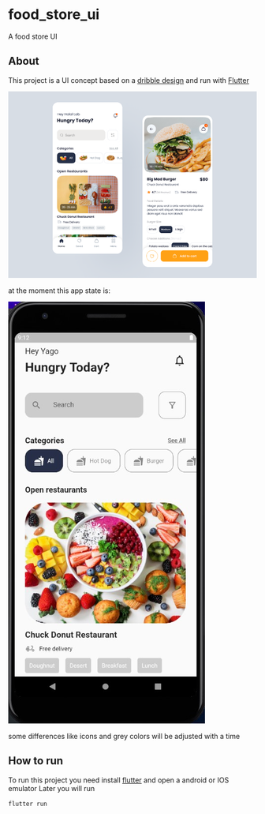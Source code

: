 # food_store_ui

A food store UI

## About

This project is a UI concept based on a [dribble design](https://dribbble.com/shots/15454132/attachments/7225364?mode=media) and run with [Flutter](https://flutter.dev)

![project design](/assets/images/app%20design.webp)

at the moment this app state is:

![project state](/assets/images/state-app.jpg)

some differences like icons and grey colors will be adjusted with a time

## How to run

To run this project you need install [flutter](https://flutter.dev) and open a android or IOS emulator
Later you will run
```bash
flutter run
``` 